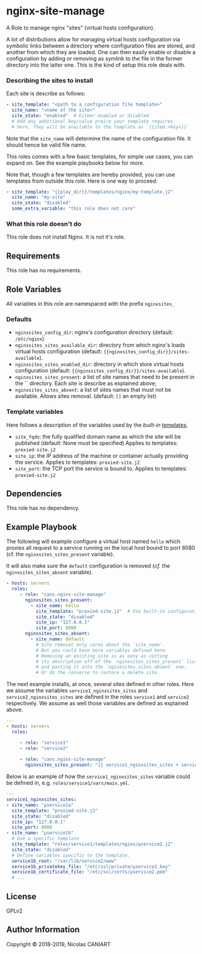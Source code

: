 nginx-site-manage
=================

A Role to manage nginx "sites" (virtual hosts configuration).

A lot of distributions allow for managing virtual hosts configuration
via symbolic links between a directory where configuration files are
stored, and another from which they are loaded. One can then easily
enable or disable a configuration by adding or removing as symlink to
the file in the former directory into the latter one. This is the kind
of setup this role deals with.


### Describing the sites to install


Each site is describe as follows:

```yaml
- site_template: "<path to a configuration file template>"
  site_name: "<name of the site>"
  site_state: "enabled"  # Either enabled or disabled
  # Add any additional key/value praire your template requires
  # here. They will be available to the template as `{{item.<key>}}`
```

Note that the `site_name` will determine the name of the configuration
file. It should hence be valid file name.

This roles comes with a few basic templates, for simple use
cases, you can expand on. See the example playbooks below for more.

Note that, though a few templates are hereby provided, you can use
templates from outside this role. Here is one way to proceed:

```yaml
- site_template: "{{play_dir}}/templates/nginx/my-template.j2"
  site_name: "my-site"
  site_state: "disabled"
  some_extra_variable: "this role does not care"
```


### What this role doesn't do

This role does not install Nginx. It is not it's role.


Requirements
------------

This role has no requirements.


Role Variables
--------------

All variables in this role are namespaced with the prefix `nginxsites_`


### Defaults

- `nginxsites_config_dir`: nginx's configuration directory (default:
  `/etc/nginx`)
- `nginxsites_sites_available_dir`: directory from which nginx's loads
  virtual hosts configuration (default:
  `{{nginxsites_config_dir}}/sites-available`).
- `nginxsites_sites_enabled_dir`: directory in which store virtual hosts
  configuration (default: `{{nginxsites_config_dir}}/sites-available`).
- `nginxsites_sites_present`: a list of site names that need to be present
  in the `` directory. Each site is describe as explained above;
- `nginxsites_sites_absent`: a list of sites names that must not be
  available. Allows sites removal. (default: `[]` an empty list)


### Template variables

Here follows a description of the variables used by the _built-in_
[templates](./templates).

- `site_fqdn`: the fully qualified domain name as which 
  the site will be published (default: None must be specified)
  Applies to templates: `proxied-site.j2`
- `site_ip`: the IP address of the machine or container
  actually providing the service.
  Applies to templates: `proxied-site.j2`
- `site_port`: the TCP port the service is bound to.
  Applies to templates: `proxied-site.j2`



Dependencies
------------

This role has no dependency.


Example Playbook
----------------

The following will example configure a virtual host named `hello`
which proxies all request to a service running on the local host bound
to port 8080 (cf. the `nginxsites_sites_present` variable).

It will also make sure the `default` configuration is removed (_cf._
the `nginxsites_sites_absent` variable).

```yaml
- hosts: servers
  roles:
     - role: "cans.nginx-site-manage"
       nginxsites_sites_present:
         - site_name: hello
           site_template: "proxied-site.j2"  # Use built-in configuration template.
           site_state: "disabled"
           site_ip: "127.0.0.1"
           site_port: 8080
       nginxsites_sites_absent:
         - site_name: default
           # Site removal only cares about the `site_name'.
           # But you could have more variables defined here.
           # Removing an existing site is as easy as cutting
           # its description off of the `nginxsites_sites_present` list
           # and pasting it into the `nginxsites_sites_absent` one.
           # Or do the converse to restore a delete site.
```

The next example installs, at once, several sites defined in other
roles. Here we assume the variables `service1_nginxsites_sites` and
`service2_nginxsites_sites` are defined in the roles `service1` and
`service2` respectively. We assume as well those variables are defined
as explained above.

```yaml
---
- hosts: servers
  roles:

     - role: "service1"
     - role: "service2"
     
     - role: "cans.nginx-site-manage"
       nginxsites_sites_present: "{{ service1_nginxsites_sites + service2_nginxsites_sites }}"

```
Below is an example of how the `service1_nginxsites_sites` variable
could be defined in, e.g. `roles/service1/vars/main.yml`.
```yaml
---
service1_nginxsites_sites:
- site_name: "µservice1a"
  site_template: "proxied-site.j2"
  site_state: "disabled"
  site_ip: "127.0.0.1"
  site_port: 8080
- site_name: "µservice1b"
  # Use a specific template
  site_template: "roles/service1/templates/nginx/µservice2.j2"
  site_state: "disabled"
  # Define variables specific to the template.
  service1b_root: "/var/lib/service2/www"
  service1b_privatekey_file: "/etc/ssl/private/µservice2.key"
  service1b_certificate_file: "/etc/ssl/certs/µservice2.pem"
  # ...
```


License
-------

GPLv2


Author Information
------------------

Copyright © 2018-2019, Nicolas CANIART
